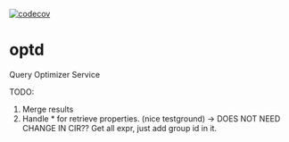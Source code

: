 [![codecov](https://codecov.io/gh/cmu-db/optd/graph/badge.svg?token=FYM7I3R3GZ)](https://codecov.io/gh/cmu-db/optd)

# optd

Query Optimizer Service

TODO:

1. Merge results
2. Handle * for retrieve properties. (nice testground) -> DOES NOT NEED CHANGE IN CIR?? Get all expr, just add group id in it.